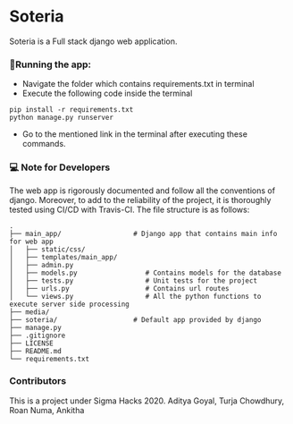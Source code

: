 # Soteria

Soteria is a Full stack django web application.

### 🚀Running the app:

- Navigate the folder which contains requirements.txt in terminal
- Execute the following code inside the terminal
```
pip install -r requirements.txt
python manage.py runserver
```
- Go to the mentioned link in the terminal after executing these commands.

### 💻 Note for Developers

The web app is rigorously documented and follow all the conventions of django. Moreover, to add to the reliability of the project, it is thoroughly tested using CI/CD with Travis-CI. The file structure is as follows:<br>

    .
    ├── main_app/                  # Django app that contains main info for web app
    │   ├── static/css/               
    │   ├── templates/main_app/       
    │   ├── admin.py                 
    │   ├── models.py                 # Contains models for the database
    │   ├── tests.py                  # Unit tests for the project
    │   ├── urls.py                   # Contains url routes
    │   └── views.py                  # All the python functions to execute server side processing
    ├── media/                     
    ├── soteria/                   # Default app provided by django
    ├── manage.py                  
    ├── .gitignore                 
    ├── LICENSE
    ├── README.md
    └── requirements.txt

### Contributors

This is a project under Sigma Hacks 2020.
Aditya Goyal, Turja Chowdhury, Roan Numa, Ankitha 